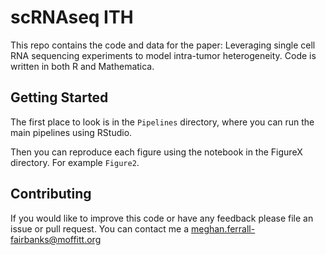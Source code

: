 # scRNAseq ITH

This repo contains the code and data for the paper: Leveraging single cell RNA sequencing experiments to model intra-tumor heterogeneity. Code is written in both R and Mathematica. 

## Getting Started

The first place to look is in the `Pipelines` directory, where you can run the main pipelines using RStudio.

Then you can reproduce each figure using the notebook in the FigureX directory. For example `Figure2`.

## Contributing

If you would like to improve this code or have any feedback please file an issue or pull request. You can contact me a <meghan.ferrall-fairbanks@moffitt.org>
